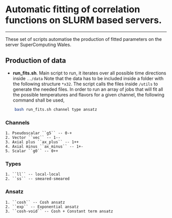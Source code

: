 # Automatic fitting of correlation functions on SLURM based servers.
---

These set of scripts automatise the production of fitted parameters on the
server SuperComputing Wales. 

## Production of data

* __run_fits.sh__. Main script to run, it iterates over all possible time directions
inside `../data` Note that the data has to be included inside a folder with the 
following structure `*x32`. The script calls the files inside `/utils` to generate
the needed files. In order to run an array of jobs that will fit all the possible
temperatures and flavors for a given channel, the following command shall be used,

```bash
    bash run_fits.sh channel type ansatz
```

### Channels
    1. Pseudoscalar ``g5`` -- 0-+
    2. Vector ``vec`` -- 1--
    3. Axial plus ``ax_plus`` -- 1++
    4. Axial minus ``ax_minus`` -- 1+-
    5. Scalar ``g0`` -- 0++

### Types
    1. ``ll`` -- local-local
    2. ``ss`` -- smeared-smeared

### Ansatz
    1. ``cosh`` -- Cosh ansatz
    2. ``exp`` -- Exponential ansatz
    3. ``cosh-void`` -- Cosh + Constant term ansatz

